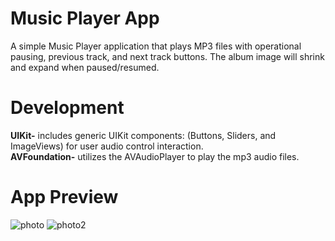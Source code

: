 # Music Player App
A simple Music Player application that plays MP3 files with operational pausing, previous track, and next track buttons. The album image will shrink and expand when paused/resumed.

# Development
**UIKit-** includes generic UIKit components: (Buttons, Sliders, and ImageViews) for user audio control interaction.\
**AVFoundation-** utilizes the AVAudioPlayer to play the mp3 audio files.

# App Preview
![photo](https://github.com/ldizon8/iOS-Development/blob/master/MusicApp/1.png)
![photo2](https://github.com/ldizon8/iOS-Development/blob/master/MusicApp/2.png)




